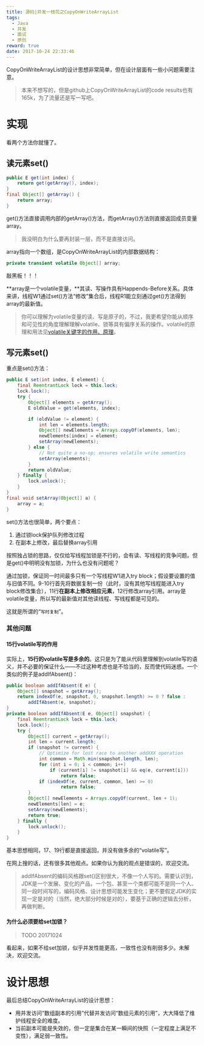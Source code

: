 ```yaml
---
title: 源码|并发一枝花之CopyOnWriteArrayList
tags:
  - Java
  - 并发
  - 面试
  - 原创
reward: true
date: 2017-10-24 22:33:46
---
```


CopyOnWriteArrayList的设计思想非常简单，但在设计层面有一些小问题需要注意。

<!--more-->

>本来不想写的，但是github上CopyOnWriteArrayList的code results也有165k，为了流量还是写一写吧。

# 实现

看两个方法你就懂了。

## 读元素set()

```java
public E get(int index) {
    return get(getArray(), index);
}
final Object[] getArray() {
    return array;
}
```

get()方法直接调用内部的getArray()方法，而getArray()方法则直接返回成员变量array。

>我没明白为什么要再封装一层，而不是直接访问。

array指向一个数组，是CopyOnWriteArrayList的内部数据结构：

```java
private transient volatile Object[] array;
```

敲黑板！！！
 
**array是一个volatile变量，**其读、写操作具有Happends-Before关系。具体来讲，线程W1通过set()方法“修改”集合后，线程R1能立刻通过get()方法得到array的最新值。

>你可以理解为volatile变量的读、写是原子的，不过，我更希望你能从顺序和可见性的角度理解理解volatile、锁等具有偏序关系的操作。volatile的原理和用法见[volatile关键字的作用、原理](/volatile%E5%85%B3%E9%94%AE%E5%AD%97%E7%9A%84%E4%BD%9C%E7%94%A8%E3%80%81%E5%8E%9F%E7%90%86/)。

## 写元素set()

重点是set()方法：

```java
public E set(int index, E element) {
    final ReentrantLock lock = this.lock;
    lock.lock();
    try {
        Object[] elements = getArray();
        E oldValue = get(elements, index);

        if (oldValue != element) {
            int len = elements.length;
            Object[] newElements = Arrays.copyOf(elements, len);
            newElements[index] = element;
            setArray(newElements);
        } else {
            // Not quite a no-op; ensures volatile write semantics
            setArray(elements);
        }
        return oldValue;
    } finally {
        lock.unlock();
    }
}
final void setArray(Object[] a) {
    array = a;
}
```

set()方法也很简单，两个要点：

1. 通过锁lock保护队列修改过程
2. 在副本上修改，最后替换array引用

按照独占锁的思路，仅仅给写线程加锁是不行的，会有读、写线程的竞争问题。但是get()中明明没有加锁，为什么也没有问题呢？

通过加锁，保证同一时间最多只有一个写线程W1进入try block；假设要设置的值与旧值不同。9-10行首先将数据复制一份（此时，没有其他写线程能进入try block修改集合），11行**在副本上修改相应元素**，12行修改array引用。array是volatile变量，所以写的最新值对其他读线程、写线程都是可见的。

这就是所谓的“`写时复制`”。

### 其他问题

#### 15行volatile写的作用

实际上，**15行的volatile写是多余的**。这只是为了能从代码里理解到volatile写的语义，并不必要的保证什么——不过这种考虑也是不恰当的，反而使代码迷惑。一个类似的例子是addIfAbsent()：

```java
public boolean addIfAbsent(E e) {
    Object[] snapshot = getArray();
    return indexOf(e, snapshot, 0, snapshot.length) >= 0 ? false :
        addIfAbsent(e, snapshot);
}
private boolean addIfAbsent(E e, Object[] snapshot) {
    final ReentrantLock lock = this.lock;
    lock.lock();
    try {
        Object[] current = getArray();
        int len = current.length;
        if (snapshot != current) {
            // Optimize for lost race to another addXXX operation
            int common = Math.min(snapshot.length, len);
            for (int i = 0; i < common; i++)
                if (current[i] != snapshot[i] && eq(e, current[i]))
                    return false;
            if (indexOf(e, current, common, len) >= 0)
                    return false;
        }
        Object[] newElements = Arrays.copyOf(current, len + 1);
        newElements[len] = e;
        setArray(newElements);
        return true;
    } finally {
        lock.unlock();
    }
}
```

基本思想相同，17、19行都是直接返回，并没有做多余的“volatile写”。

在网上搜的话，还有很多其他观点。如果你认为我的观点是错误的，欢迎交流。

> addIfAbsent的编码风格跟set()区别很大，不像一个人写的。需要认识到，JDK是一个发展、变化的产品，一个包、甚至一个类都可能不是同一个人、同一段时间写的，编码风格、设计思想可能发生变化；更不要假定JDK的实现一定是对的（当然，绝大部分时候是对的），要基于正确的逻辑去分析，再做判断。

#### 为什么必须要给set加锁？

>TODO 20171024

看起来，如果不给set加锁，似乎并发性能更高，一致性也没有削弱多少。未解决，欢迎交流。

# 设计思想

最后总结CopyOnWriteArrayList的设计思想：

* 用并发访问“数组副本的引用”代替并发访问“数组元素的引用”，大大降低了维护线程安全的难度。
* 当前副本可能是失效的，但一定是集合在某一瞬间的快照（一定程度上满足不变性），满足弱一致性。
